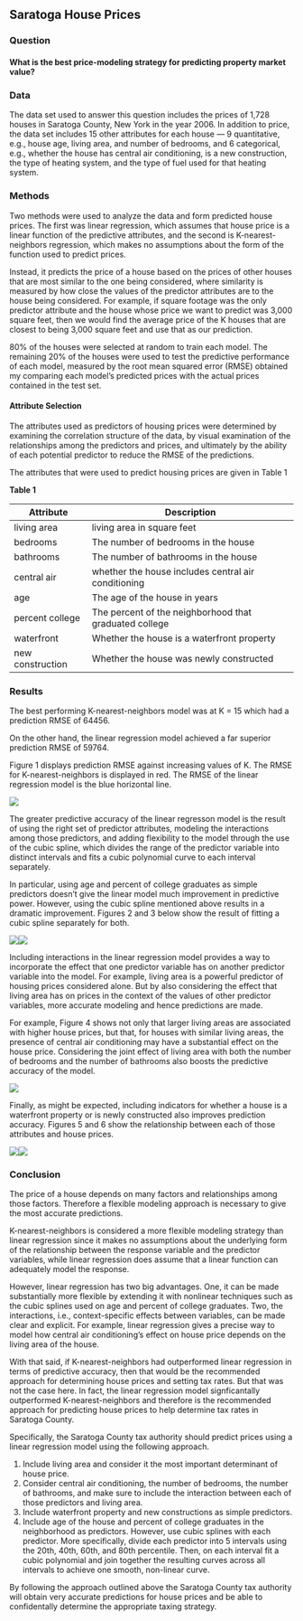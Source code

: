 Saratoga House Prices
---------------------

### Question

#### What is the best price-modeling strategy for predicting property market value?

### Data

The data set used to answer this question includes the prices of 1,728
houses in Saratoga County, New York in the year 2006. In addition to
price, the data set includes 15 other attributes for each house — 9
quantitative, e.g., house age, living area, and number of bedrooms, and
6 categorical, e.g., whether the house has central air conditioning, is
a new construction, the type of heating system, and the type of fuel
used for that heating system.

### Methods

Two methods were used to analyze the data and form predicted house
prices. The first was linear regression, which assumes that house price
is a linear function of the predictive attributes, and the second is
K-nearest-neighbors regression, which makes no assumptions about the
form of the function used to predict prices.

Instead, it predicts the price of a house based on the prices of other
houses that are most similar to the one being considered, where
similarity is measured by how close the values of the predictor
attributes are to the house being considered. For example, if square
footage was the only predictor attribute and the house whose price we
want to predict was 3,000 square feet, then we would find the average
price of the K houses that are closest to being 3,000 square feet and
use that as our prediction.

80% of the houses were selected at random to train each model. The
remaining 20% of the houses were used to test the predictive performance
of each model, measured by the root mean squared error (RMSE) obtained
my comparing each model’s predicted prices with the actual prices
contained in the test set.

#### Attribute Selection

The attributes used as predictors of housing prices were determined by
examining the correlation structure of the data, by visual examination
of the relationships among the predictors and prices, and ultimately by
the ability of each potential predictor to reduce the RMSE of the
predictions.

The attributes that were used to predict housing prices are given in
Table 1

**Table 1**

<table>
<thead>
<tr class="header">
<th>Attribute</th>
<th>Description</th>
</tr>
</thead>
<tbody>
<tr class="odd">
<td>living area</td>
<td>living area in square feet</td>
</tr>
<tr class="even">
<td>bedrooms</td>
<td>The number of bedrooms in the house</td>
</tr>
<tr class="odd">
<td>bathrooms</td>
<td>The number of bathrooms in the house</td>
</tr>
<tr class="even">
<td>central air</td>
<td>whether the house includes central air conditioning</td>
</tr>
<tr class="odd">
<td>age</td>
<td>The age of the house in years</td>
</tr>
<tr class="even">
<td>percent college</td>
<td>The percent of the neighborhood that graduated college</td>
</tr>
<tr class="odd">
<td>waterfront</td>
<td>Whether the house is a waterfront property</td>
</tr>
<tr class="even">
<td>new construction</td>
<td>Whether the house was newly constructed</td>
</tr>
</tbody>
</table>

### Results

The best performing K-nearest-neighbors model was at K = 15 which had a
prediction RMSE of 64456.

On the other hand, the linear regression model achieved a far superior
prediction RMSE of 59764.

Figure 1 displays prediction RMSE against increasing values of K. The
RMSE for K-nearest-neighbors is displayed in red. The RMSE of the linear
regression model is the blue horizontal line.

![](saratoga-knn_files/figure-markdown_strict/unnamed-chunk-3-1.png)

The greater predictive accuracy of the linear regresson model is the
result of using the right set of predictor attributes, modeling the
interactions among those predictors, and adding flexibility to the model
through the use of the cubic spline, which divides the range of the
predictor variable into distinct intervals and fits a cubic polynomial
curve to each interval separately.

In particular, using age and percent of college graduates as simple
predictors doesn’t give the linear model much improvement in predictive
power. However, using the cubic spline mentioned above results in a
dramatic improvement. Figures 2 and 3 below show the result of fitting a
cubic spline separately for both.

![](saratoga-knn_files/figure-markdown_strict/unnamed-chunk-4-1.png)![](saratoga-knn_files/figure-markdown_strict/unnamed-chunk-4-2.png)

Including interactions in the linear regression model provides a way to
incorporate the effect that one predictor variable has on another
predictor variable into the model. For example, living area is a
powerful predictor of housing prices considered alone. But by also
considering the effect that living area has on prices in the context of
the values of other predictor variables, more accurate modeling and
hence predictions are made.

For example, Figure 4 shows not only that larger living areas are
associated with higher house prices, but that, for houses with similar
living areas, the presence of central air conditioning may have a
substantial effect on the house price. Considering the joint effect of
living area with both the number of bedrooms and the number of bathrooms
also boosts the predictive accuracy of the model.

![](saratoga-knn_files/figure-markdown_strict/unnamed-chunk-5-1.png)

Finally, as might be expected, including indicators for whether a house
is a waterfront property or is newly constructed also improves
prediction accuracy. Figures 5 and 6 show the relationship between each
of those attributes and house prices.

![](saratoga-knn_files/figure-markdown_strict/unnamed-chunk-6-1.png)![](saratoga-knn_files/figure-markdown_strict/unnamed-chunk-6-2.png)

### Conclusion

The price of a house depends on many factors and relationships among
those factors. Therefore a flexible modeling approach is necessary to
give the most accurate predictions.

K-nearest-neighbors is considered a more flexible modeling strategy than
linear regression since it makes no assumptions about the underlying
form of the relationship between the response variable and the predictor
variables, while linear regression does assume that a linear function
can adequately model the response.

However, linear regression has two big advantages. One, it can be made
substantially more flexible by extending it with nonlinear techniques
such as the cubic splines used on age and percent of college graduates.
Two, the interactions, i.e., context-specific effects between variables,
can be made clear and explicit. For example, linear regression gives a
precise way to model how central air conditioning’s effect on house
price depends on the living area of the house.

With that said, if K-nearest-neighbors had outperformed linear
regression in terms of predictive accuracy, then that would be the
recommended approach for determining house prices and setting tax rates.
But that was not the case here. In fact, the linear regression model
signficantally outperformed K-nearest-neighbors and therefore is the
recommended approach for predicting house prices to help determine tax
rates in Saratoga County.

Specifically, the Saratoga County tax authority should predict prices
using a linear regression model using the following approach.

1.  Include living area and consider it the most important determinant
    of house price.
2.  Consider central air conditioning, the number of bedrooms, the
    number of bathrooms, and make sure to include the interaction
    between each of those predictors and living area.
3.  Include waterfront property and new constructions as simple
    predictors.
4.  Include age of the house and percent of college graduates in the
    neighborhood as predictors. However, use cubic splines with each
    predictor. More specifically, divide each predictor into 5 intervals
    using the 20th, 40th, 60th, and 80th percentile. Then, on each
    interval fit a cubic polynomial and join together the resulting
    curves across all intervals to achieve one smooth, non-linear curve.

By following the approach outlined above the Saratoga County tax
authority will obtain very accurate predictions for house prices and be
able to confidentally determine the appropriate taxing strategy.
